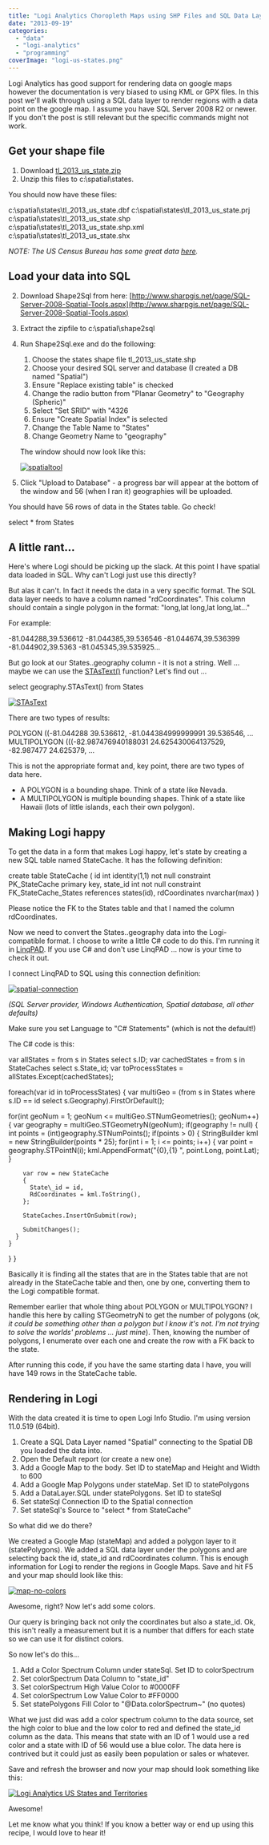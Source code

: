 ```yaml
---
title: "Logi Analytics Choropleth Maps using SHP Files and SQL Data Layer"
date: "2013-09-19"
categories: 
  - "data"
  - "logi-analytics"
  - "programming"
coverImage: "logi-us-states.png"
---
```


Logi Analytics has good support for rendering data on google maps however the documentation is very biased to using KML or GPX files. In this post we'll walk through using a SQL data layer to render regions with a data point on the google map. I assume you have SQL Server 2008 R2 or newer. If you don't the post is still relevant but the specific commands might not work.

## Get your shape file

1. Download [tl\_2013\_us\_state.zip](ftp://ftp2.census.gov/geo/tiger/TIGER2013/STATE/tl_2013_us_state.zip)
2. Unzip this files to c:\\spatial\\states.

You should now have these files:

c:\\spatial\\states\\tl\_2013\_us\_state.dbf
c:\\spatial\\states\\tl\_2013\_us\_state.prj
c:\\spatial\\states\\tl\_2013\_us\_state.shp
c:\\spatial\\states\\tl\_2013\_us\_state.shp.xml
c:\\spatial\\states\\tl\_2013\_us\_state.shx

_NOTE: The US Census Bureau has some great data [here](http://www.census.gov/geo/maps-data/data/tiger-geodatabases.html)._

## Load your data into SQL

2. Download Shape2Sql from here: [http://www.sharpgis.net/page/SQL-Server-2008-Spatial-Tools.aspx](http://www.sharpgis.net/page/SQL-Server-2008-Spatial-Tools.aspx)

4. Extract the zipfile to c:\\spatial\\shape2sql

6. Run Shape2Sql.exe and do the following:
    
    1. Choose the states shape file tl\_2013\_us\_state.shp
    2. Choose your desired SQL server and database (I created a DB named "Spatial")
    3. Ensure "Replace existing table" is checked
    4. Change the radio button from "Planar Geometry" to "Geography (Spheric)"
    5. Select "Set SRID" with "4326
    6. Ensure "Create Spatial Index" is selected
    7. Change the Table Name to "States"
    8. Change Geometry Name to "geography"
    
    The window should now look like this:
    
    [![spatialtool](images/spatialtool.png)](http://www.roberthorvick.com/wp-content/uploads/2013/09/spatialtool.png)
7. Click "Upload to Database" - a progress bar will appear at the bottom of the window and 56 (when I ran it) geographies will be uploaded.

You should have 56 rows of data in the States table. Go check!

select \* from States

## A little rant...

Here's where Logi should be picking up the slack. At this point I have spatial data loaded in SQL. Why can't Logi just use this directly?

But alas it can't. In fact it needs the data in a very specific format. The SQL data layer needs to have a column named "rdCoordinates". This column should contain a single polygon in the format: "long,lat long,lat long,lat..."

For example:

\-81.044288,39.536612 -81.044385,39.536546 -81.044674,39.536399 -81.044902,39.5363 -81.045345,39.535925...

But go look at our States..geography column - it is not a string. Well ... maybe we can use the [STAsText()](http://technet.microsoft.com/en-us/library/bb933970.aspx) function? Let's find out ...

select geography.STAsText() from States

[![STAsText](images/STAsText.png)](http://www.roberthorvick.com/wp-content/uploads/2013/09/STAsText.png)

There are two types of results:

POLYGON ((-81.044288 39.536612, -81.044384999999991 39.536546, ...
MULTIPOLYGON (((-82.987476940188031 24.625430064137529, -82.987477 24.625379, ...

This is not the appropriate format and, key point, there are two types of data here.

- A POLYGON is a bounding shape. Think of a state like Nevada.
- A MULTIPOLYGON is multiple bounding shapes. Think of a state like Hawaii (lots of little islands, each their own polygon).

## Making Logi happy

To get the data in a form that makes Logi happy, let's state by creating a new SQL table named StateCache. It has the following definition:

create table StateCache (
    id int identity(1,1) not null constraint PK\_StateCache primary key,
    state\_id int not null constraint FK\_StateCache\_States references states(id),
    rdCoordinates nvarchar(max)
)

Please notice the FK to the States table and that I named the column rdCoordinates.

Now we need to convert the States..geography data into the Logi-compatible format. I choose to write a little C# code to do this. I'm running it in [LinqPAD](http://www.linqpad.net/). If you use C# and don't use LinqPAD ... now is your time to check it out.

I connect LinqPAD to SQL using this connection definition:

[![spatial-connection](images/spatial-connection.png)](http://www.roberthorvick.com/wp-content/uploads/2013/09/spatial-connection.png)

_(SQL Server provider, Windows Authentication, Spatial database, all other defaults)_

Make sure you set Language to "C# Statements" (which is not the default!)

The C# code is this:

var allStates = from s in States select s.ID;
var cachedStates = from s in StateCaches select s.State\_id;
var toProcessStates = allStates.Except(cachedStates);

foreach(var id in toProcessStates)
{
  var multiGeo = (from s in States where s.ID == id select s.Geography).FirstOrDefault();

  for(int geoNum = 1; geoNum <= multiGeo.STNumGeometries(); geoNum++) 
  {
    var geography = multiGeo.STGeometryN(geoNum); 
    if(geography != null) 
    { 
        int points = (int)geography.STNumPoints(); 
        if(points > 0)
        {
          StringBuilder kml = new StringBuilder(points \* 25);
          for(int i = 1; i <= points; i++)
          {
            var point = geography.STPointN(i);
            kml.AppendFormat("{0},{1} ", point.Long, point.Lat);
          }

        var row = new StateCache
        {
          State\_id = id,
          RdCoordinates = kml.ToString(),
        };

        StateCaches.InsertOnSubmit(row);

        SubmitChanges();
      }
    }
  }
}

Basically it is finding all the states that are in the States table that are not already in the StateCache table and then, one by one, converting them to the Logi compatible format.

Remember earlier that whole thing about POLYGON or MULTIPOLYGON? I handle this here by calling STGeometryN to get the number of polygons (_ok, it could be something other than a polygon but I know it's not. I'm not trying to solve the worlds' problems ... just mine_). Then, knowing the number of polygons, I enumerate over each one and create the row with a FK back to the state.

After running this code, if you have the same starting data I have, you will have 149 rows in the StateCache table.

## Rendering in Logi

With the data created it is time to open Logi Info Studio. I'm using version 11.0.519 (64bit).

1. Create a SQL Data Layer named "Spatial" connecting to the Spatial DB you loaded the data into.
2. Open the Default report (or create a new one)
3. Add a Google Map to the body. Set ID to stateMap and Height and Width to 600
4. Add a Google Map Polygons under stateMap. Set ID to statePolygons
5. Add a DataLayer.SQL under statePolygons. Set ID to stateSql
6. Set stateSql Connection ID to the Spatial connection
7. Set stateSql's Source to "select \* from StateCache"

So what did we do there?

We created a Google Map (stateMap) and added a polygon layer to it (statePolygons). We added a SQL data layer under the polygons and are selecting back the id, state\_id and rdCoordinates column. This is enough information for Logi to render the regions in Google Maps. Save and hit F5 and your map should look like this:

[![map-no-colors](images/map-no-colors.png)](http://www.roberthorvick.com/wp-content/uploads/2013/09/map-no-colors.png)

Awesome, right? Now let's add some colors.

Our query is bringing back not only the coordinates but also a state\_id. Ok, this isn't really a measurement but it is a number that differs for each state so we can use it for distinct colors.

So now let's do this...

1. Add a Color Spectrum Column under stateSql. Set ID to colorSpectrum
2. Set colorSpectrum Data Column to "state\_id"
3. Set colorSpectrum High Value Color to #0000FF
4. Set colorSpectrum Low Value Color to #FF0000
5. Set statePolygons Fill Color to "@Data.colorSpectrum~" (no quotes)

What we just did was add a color spectrum column to the data source, set the high color to blue and the low color to red and defined the state\_id column as the data. This means that state with an ID of 1 would use a red color and a state with ID of 56 would use a blue color. The data here is contrived but it could just as easily been population or sales or whatever.

Save and refresh the browser and now your map should look something like this:

[![Logi Analytics US States and Territories](images/logi-us-states.png)](http://www.roberthorvick.com/wp-content/uploads/2013/09/logi-us-states.png)

Awesome!

Let me know what you think! If you know a better way or end up using this recipe, I would love to hear it!

